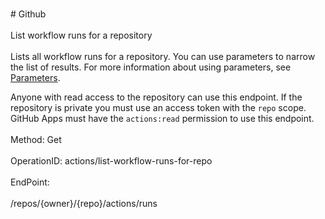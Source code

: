<br>#     Github</br>
<br>List workflow runs for a repository</br>
<br>Lists all workflow runs for a repository. You can use parameters to narrow the list of results. For more information about using parameters, see [Parameters](https://developer.github.com/v3/#parameters).

Anyone with read access to the repository can use this endpoint. If the repository is private you must use an access token with the `repo` scope. GitHub Apps must have the `actions:read` permission to use this endpoint.</br>
<br>Method: Get</br>
<br>OperationID: actions/list-workflow-runs-for-repo</br>
<br>EndPoint:</br>
<br>/repos/{owner}/{repo}/actions/runs</br>
